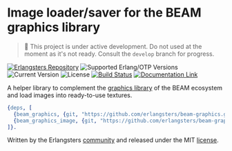 # Image loader/saver for the BEAM graphics library

> :construction: This project is under active development. Do not used at the
> moment as it's not ready. Consult the `develop` branch for progress.

[![Erlangsters Repository](https://img.shields.io/badge/erlangsters-beam--graphics--image-%23a90432)](https://github.com/erlangsters/beam-graphics-image)
![Supported Erlang/OTP Versions](https://img.shields.io/badge/erlang%2Fotp-28-%23a90432)
![Current Version](https://img.shields.io/badge/version-0.1.0-%23354052)
![License](https://img.shields.io/github/license/erlangsters/beam-graphics-image)
[![Build Status](https://img.shields.io/github/actions/workflow/status/erlangsters/beam-graphics-image/workflow.yml)](https://github.com/erlangsters/beam-graphics-image/actions/workflows/workflow.yml)
[![Documentation Link](https://img.shields.io/badge/documentation-available-yellow)](http://erlangsters.github.io/beam-graphics-image/)

A helper library to complement the [graphics library](https://github.com/erlangsters/beam-graphics)
of the BEAM ecosystem and load images into ready-to-use textures.

```erlang
{deps, [
  {beam_graphics, {git, "https://github.com/erlangsters/beam-graphics.git", {tag, "master"}}},
  {beam_graphics_image, {git, "https://github.com/erlangsters/beam-graphics-image.git", {tag, "master"}}}
]}.
```

Written by the Erlangsters [community](https://about.erlangsters.org/) and
released under the MIT [license](/https://opensource.org/license/mit).
